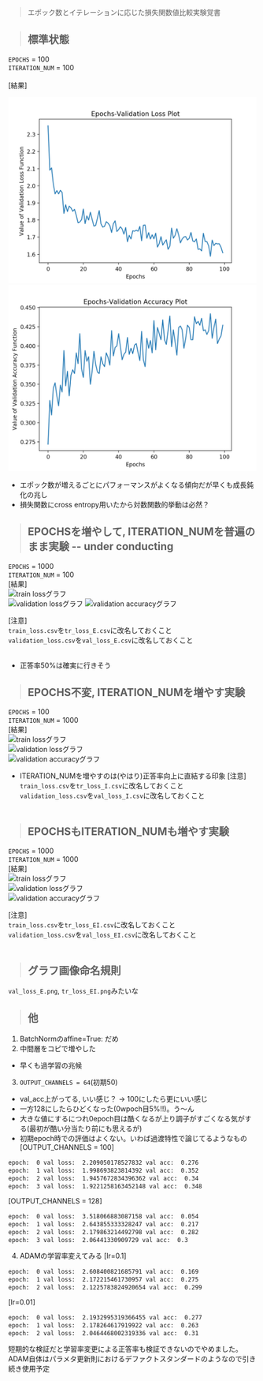 > エポック数とイテレーションに応じた損失関数値比較実験覚書

>## 標準状態
`EPOCHS` = 100<br/>
`ITERATION_NUM` = 100
<br/><br/>
[結果]<br/>
<!-- ![train lossグラフ](./graphs/tr_loss_norm.png)<br/> -->
![validation lossグラフ](./graphs/val_loss_norm.png)<br/>
![validation accuracyグラフ](./graphs/val_acc_norm.png)<br/>
- エポック数が増えるごとにパフォーマンスがよくなる傾向だが早くも成長鈍化の兆し
 - 損失関数にcross entropy用いたから対数関数的挙動は必然？

>## EPOCHSを増やして, ITERATION_NUMを普遍のまま実験 -- under conducting
`EPOCHS` = 1000<br/>
`ITERATION_NUM` = 100<br/>
[結果]<br/>
![train lossグラフ](./graphs/tr_loss_E.png)<br/>
![validation lossグラフ](./graphs/val_loss_E.png)
![validation accuracyグラフ](./graphs/val_acc_E.png)


[注意]<br/>
`train_loss.csv`を`tr_loss_E.csv`に改名しておくこと<br/>
`validation_loss.csv`を`val_loss_E.csv`に改名しておくこと
<br/><br/>
- 正答率50%は確実に行きそう

>## EPOCHS不変, ITERATION_NUMを増やす実験
`EPOCHS` = 100<br/>
`ITERATION_NUM` = 1000<br/>
[結果]<br/>
![train lossグラフ](./graphs/tr_loss_I.png)<br/>
![validation lossグラフ](./graphs/val_loss_I.png)<br/>
![validation accuracyグラフ](./graphs/val_acc_I.png)<br/>

- ITERATION_NUMを増やすのは(やはり)正答率向上に直結する印象
[注意]<br/>
`train_loss.csv`を`tr_loss_I.csv`に改名しておくこと<br/>
`validation_loss.csv`を`val_loss_I.csv`に改名しておくこと
<br/><br/>

>## EPOCHSもITERATION_NUMも増やす実験
`EPOCHS` = 1000<br/>
`ITERATION_NUM` = 1000<br/>
[結果]<br/>
![train lossグラフ](./graphs/tr_loss_EI.png)<br/>
![validation lossグラフ](./graphs/val_loss_EI.png)<br/>
![validation accuracyグラフ](./graphs/val_acc_EI.png)<br/>

[注意]<br/>
`train_loss.csv`を`tr_loss_EI.csv`に改名しておくこと<br/>
`validation_loss.csv`を`val_loss_EI.csv`に改名しておくこと
<br/><br/>

>## グラフ画像命名規則
`val_loss_E.png`, `tr_loss_EI.png`みたいな

>## 他
1. BatchNormのaffine=True: だめ
2. 中間層をコピで増やした
- 早くも過学習の兆候
3. `OUTPUT_CHANNELS = 64`(初期50)
- val_acc上がってる, いい感じ？ -> 100にしたら更にいい感じ
- 一方128にしたらひどくなった(0wpoch目5%!!)。う〜ん
- 大きな値にするにつれ0epoch目は酷くなるが上り調子がすごくなる気がする(最初が酷い分当たり前にも思えるが)
- 初期epoch時での評価はよくない。いわば過渡特性で論じてるようなもの
[OUTPUT_CHANNELS = 100]
```
epoch:  0 val loss:  2.209050178527832 val acc:  0.276
epoch:  1 val loss:  1.998693823814392 val acc:  0.352
epoch:  2 val loss:  1.9457672834396362 val acc:  0.34
epoch:  3 val loss:  1.9221258163452148 val acc:  0.348
```

[OUTPUT_CHANNELS = 128]
```
epoch:  0 val loss:  3.518066883087158 val acc:  0.054
epoch:  1 val loss:  2.643855333328247 val acc:  0.217
epoch:  2 val loss:  2.179863214492798 val acc:  0.282
epoch:  3 val loss:  2.06441330909729 val acc:  0.3
```

4. ADAMの学習率変えてみる
[lr=0.1]
```
epoch:  0 val loss:  2.608400821685791 val acc:  0.169
epoch:  1 val loss:  2.172215461730957 val acc:  0.275
epoch:  2 val loss:  2.1225783824920654 val acc:  0.299
```
[lr=0.01]
```
epoch:  0 val loss:  2.1932995319366455 val acc:  0.277
epoch:  1 val loss:  2.178264617919922 val acc:  0.263
epoch:  2 val loss:  2.0464468002319336 val acc:  0.31
```
短期的な検証だと学習率変更による正答率も検証できないのでやめました。
ADAM自体はパラメタ更新則におけるデファクトスタンダードのようなので引き続き使用予定


